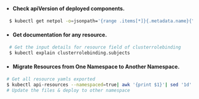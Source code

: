 
 * #### Check apiVersion of deployed components.
```sh
  $ kubectl get netpol -o=jsonpath='{range .items[*]}{.metadata.name}{"\t"}{"\t"}{.apiVersion} {"\n"} {end}'
```
 * #### Get documentation for any resource.
```sh
  # Get the input details for resource field of clusterrolebinding
  $ kubectl explain clusterrolebinding.subjects
```
 * #### Migrate Resources from One Namespace to Another Namespace.
```sh
 # Get all resource yamls exported
 $ kubectl api-resources --namespaced=true| awk '{print $1}'| sed '1d'| while read -r line; do echo "$(kubectl get $line -n <namespace> -o yaml > $line.yaml)"; done
 # Update the files & deploy to other namespace

```
